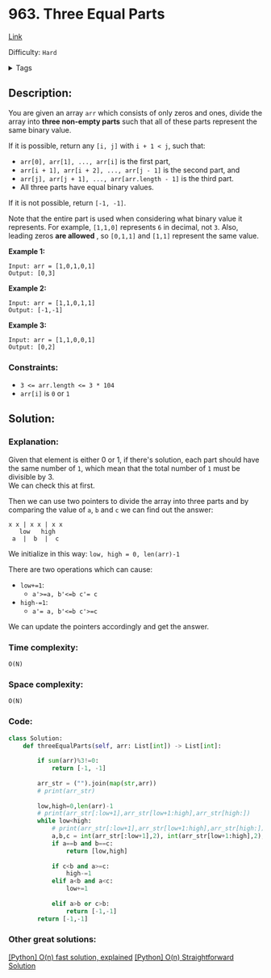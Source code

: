 # 963. Three Equal Parts
[Link](https://leetcode.com/problems/three-equal-parts/)

Difficulty: `Hard`

<details>
<summary> Tags</summary>

`Array`, `Math`
</details>

## Description:  
You are given an array `arr` which consists of only zeros and ones, divide the
array into **three non-empty parts** such that all of these parts represent
the same binary value.

If it is possible, return any `[i, j]` with `i + 1 < j`, such that:

  * `arr[0], arr[1], ..., arr[i]` is the first part,
  * `arr[i + 1], arr[i + 2], ..., arr[j - 1]` is the second part, and
  * `arr[j], arr[j + 1], ..., arr[arr.length - 1]` is the third part.
  * All three parts have equal binary values.

If it is not possible, return `[-1, -1]`.

Note that the entire part is used when considering what binary value it
represents. For example, `[1,1,0]` represents `6` in decimal, not `3`. Also,
leading zeros **are allowed** , so `[0,1,1]` and `[1,1]` represent the same
value.



**Example 1:**

    
    
    Input: arr = [1,0,1,0,1]
    Output: [0,3]
    

**Example 2:**

    
    
    Input: arr = [1,1,0,1,1]
    Output: [-1,-1]
    

**Example 3:**

    
    
    Input: arr = [1,1,0,0,1]
    Output: [0,2]
    



### Constraints:

  * `3 <= arr.length <= 3 * 104`
  * `arr[i]` is `0` or `1`



## Solution:  


### Explanation:  
Given that element is either 0 or 1, if there's solution, each part should have the same number of `1`,
which mean that the total number of `1` must be divisible by 3.  
We can check this at first.

Then we can use two pointers to divide the array into three parts and by comparing the value of `a`, `b` and `c` we can find out the answer:

```
x x | x x | x x
   low   high
 a  |  b  |  c
```

We initialize in this way:
`low, high = 0, len(arr)-1`

There are two operations which can cause:
- `low+=1`:
    - `a'>=a, b'<=b c'= c`
- `high-=1`:
    - `a'= a, b'<=b c'>=c`

We can update the pointers accordingly and get the answer.


### Time complexity:  
`O(N)`  


### Space complexity:  
`O(N)`  


### Code:  
```python
class Solution:
    def threeEqualParts(self, arr: List[int]) -> List[int]:
        
        if sum(arr)%3!=0:
            return [-1, -1]
        
        arr_str = ("").join(map(str,arr))
        # print(arr_str)
        
        low,high=0,len(arr)-1
        # print(arr_str[:low+1],arr_str[low+1:high],arr_str[high:])
        while low<high:
            # print(arr_str[:low+1],arr_str[low+1:high],arr_str[high:])
            a,b,c = int(arr_str[:low+1],2), int(arr_str[low+1:high],2), int(arr_str[high:],2)
            if a==b and b==c:
                return [low,high]
            
            if c<b and a>=c:
                high-=1
            elif a<b and a<c:
                low+=1
            
            elif a>b or c>b:
                return [-1,-1]
        return [-1,-1]
```


### Other great solutions:
[[Python] O(n) fast solution, explained](https://leetcode.com/problems/three-equal-parts/discuss/1343665/Python-O(n)-fast-solution-explained)
[[Python] O(n) Straightforward Solution](https://leetcode.com/problems/three-equal-parts/discuss/677626/Python-O(n)-Straightforward-Solution)
